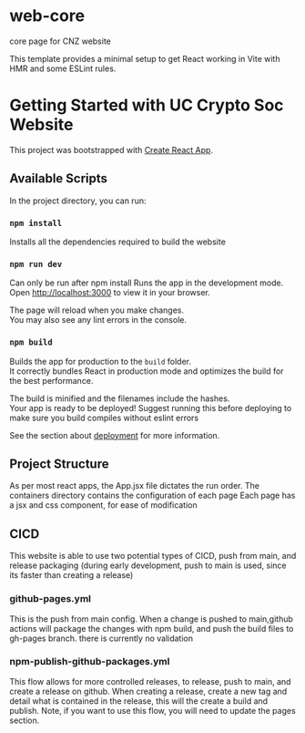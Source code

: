 # web-core

core page for CNZ website

This template provides a minimal setup to get React working in Vite with HMR and some ESLint rules.

# Getting Started with UC Crypto Soc Website

This project was bootstrapped with [Create React App](https://github.com/facebook/create-react-app).

## Available Scripts

In the project directory, you can run:

### `npm install`

Installs all the dependencies required to build the website

### `npm run dev`

Can only be run after npm install
Runs the app in the development mode.
Open [http://localhost:3000](http://localhost:3000) to view it in your browser.

The page will reload when you make changes.\
You may also see any lint errors in the console.

### `npm build`

Builds the app for production to the `build` folder.\
It correctly bundles React in production mode and optimizes the build for the best performance.

The build is minified and the filenames include the hashes.\
Your app is ready to be deployed!
Suggest running this before deploying to make sure you build compiles without eslint errors

See the section about [deployment](https://facebook.github.io/create-react-app/docs/deployment) for more information.

## Project Structure

As per most react apps, the App.jsx file dictates the run order.
The containers directory contains the configuration of each page
Each page has a jsx and css component, for ease of modification

## CICD

This website is able to use two potential types of CICD, push from main, and release packaging (during early development, push to main is used, since its faster than creating a release)

### github-pages.yml

This is the push from main config.
When a change is pushed to main,github actions will package the changes with npm build, and push the build files to gh-pages branch. there is currently no validation

### npm-publish-github-packages.yml

This flow allows for more controlled releases, to release, push to main, and create a release on github.
When creating a release, create a new tag and detail what is contained in the release, this will the create a build and publish. Note, if you want to use this flow, you will need to update the pages section.
